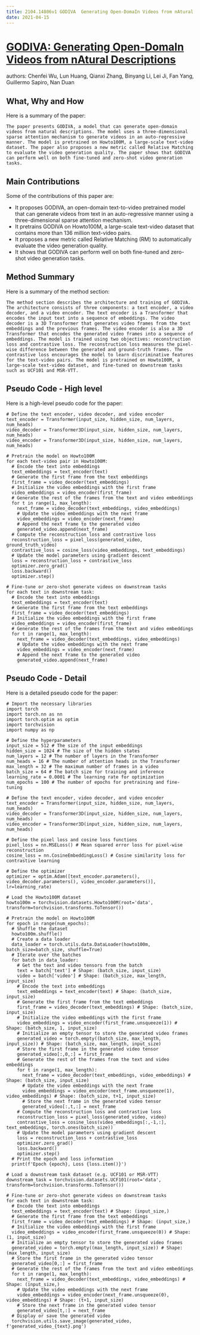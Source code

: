 ```yaml
---
title: 2104.14806v1 GODIVA  Generating Open-DomaIn Videos from nAtural Descriptions
date: 2021-04-15
---
```


# [GODIVA: Generating Open-DomaIn Videos from nAtural Descriptions](http://arxiv.org/abs/2104.14806v1)

authors: Chenfei Wu, Lun Huang, Qianxi Zhang, Binyang Li, Lei Ji, Fan Yang, Guillermo Sapiro, Nan Duan


## What, Why and How

[1]: https://arxiv.org/pdf/2104.14806v1 "GODIVA: Generating Open-DomaIn Videos from nAtural Descriptions - arXiv.org"
[2]: https://arxiv.org/abs/2104.14806v1 "GODIVA: Generating Open-DomaIn Videos from nAtural Descriptions"
[3]: https://arxiv.org/abs/2104.14839v1 "[2104.14839v1] The Factual Inconsistency Problem in Abstractive Text ..."

Here is a summary of the paper:

```
The paper presents GODIVA, a model that can generate open-domain videos from natural descriptions. The model uses a three-dimensional sparse attention mechanism to generate videos in an auto-regressive manner. The model is pretrained on Howto100M, a large-scale text-video dataset. The paper also proposes a new metric called Relative Matching to evaluate the video generation quality. The paper shows that GODIVA can perform well on both fine-tuned and zero-shot video generation tasks.
```

## Main Contributions

[1]: https://arxiv.org/pdf/2104.14806v1 "GODIVA: Generating Open-DomaIn Videos from nAtural Descriptions - arXiv.org"
[2]: https://arxiv.org/abs/2104.14806v1 "GODIVA: Generating Open-DomaIn Videos from nAtural Descriptions"
[3]: https://arxiv.org/abs/2104.14839v1 "[2104.14839v1] The Factual Inconsistency Problem in Abstractive Text ..."

Some of the contributions of this paper are:

- It proposes GODIVA, an open-domain text-to-video pretrained model that can generate videos from text in an auto-regressive manner using a three-dimensional sparse attention mechanism.
- It pretrains GODIVA on Howto100M, a large-scale text-video dataset that contains more than 136 million text-video pairs.
- It proposes a new metric called Relative Matching (RM) to automatically evaluate the video generation quality.
- It shows that GODIVA can perform well on both fine-tuned and zero-shot video generation tasks.

## Method Summary

[1]: https://arxiv.org/pdf/2104.14806v1 "GODIVA: Generating Open-DomaIn Videos from nAtural Descriptions - arXiv.org"
[2]: https://arxiv.org/abs/2104.14806v1 "GODIVA: Generating Open-DomaIn Videos from nAtural Descriptions"
[3]: https://arxiv.org/abs/2104.14839v1 "[2104.14839v1] The Factual Inconsistency Problem in Abstractive Text ..."

Here is a summary of the method section:

```
The method section describes the architecture and training of GODIVA. The architecture consists of three components: a text encoder, a video decoder, and a video encoder. The text encoder is a Transformer that encodes the input text into a sequence of embeddings. The video decoder is a 3D Transformer that generates video frames from the text embeddings and the previous frames. The video encoder is also a 3D Transformer that encodes the generated video frames into a sequence of embeddings. The model is trained using two objectives: reconstruction loss and contrastive loss. The reconstruction loss measures the pixel-wise difference between the generated and ground-truth frames. The contrastive loss encourages the model to learn discriminative features for the text-video pairs. The model is pretrained on Howto100M, a large-scale text-video dataset, and fine-tuned on downstream tasks such as UCF101 and MSR-VTT.
```

## Pseudo Code - High level

[1]: https://arxiv.org/pdf/2104.14806v1 "GODIVA: Generating Open-DomaIn Videos from nAtural Descriptions - arXiv.org"
[2]: https://arxiv.org/abs/2104.14806v1 "GODIVA: Generating Open-DomaIn Videos from nAtural Descriptions"
[3]: https://arxiv.org/abs/2104.14839v1 "[2104.14839v1] The Factual Inconsistency Problem in Abstractive Text ..."

Here is a high-level pseudo code for the paper:

```
# Define the text encoder, video decoder, and video encoder
text_encoder = Transformer(input_size, hidden_size, num_layers, num_heads)
video_decoder = Transformer3D(input_size, hidden_size, num_layers, num_heads)
video_encoder = Transformer3D(input_size, hidden_size, num_layers, num_heads)

# Pretrain the model on Howto100M
for each text-video pair in Howto100M:
  # Encode the text into embeddings
  text_embeddings = text_encoder(text)
  # Generate the first frame from the text embeddings
  first_frame = video_decoder(text_embeddings)
  # Initialize the video embeddings with the first frame
  video_embeddings = video_encoder(first_frame)
  # Generate the rest of the frames from the text and video embeddings
  for t in range(1, max_length):
    next_frame = video_decoder(text_embeddings, video_embeddings)
    # Update the video embeddings with the next frame
    video_embeddings = video_encoder(next_frame)
    # Append the next frame to the generated video
    generated_video.append(next_frame)
  # Compute the reconstruction loss and contrastive loss
  reconstruction_loss = pixel_loss(generated_video, ground_truth_video)
  contrastive_loss = cosine_loss(video_embeddings, text_embeddings)
  # Update the model parameters using gradient descent
  loss = reconstruction_loss + contrastive_loss
  optimizer.zero_grad()
  loss.backward()
  optimizer.step()

# Fine-tune or zero-shot generate videos on downstream tasks
for each text in downstream task:
  # Encode the text into embeddings
  text_embeddings = text_encoder(text)
  # Generate the first frame from the text embeddings
  first_frame = video_decoder(text_embeddings)
  # Initialize the video embeddings with the first frame
  video_embeddings = video_encoder(first_frame)
  # Generate the rest of the frames from the text and video embeddings
  for t in range(1, max_length):
    next_frame = video_decoder(text_embeddings, video_embeddings)
    # Update the video embeddings with the next frame
    video_embeddings = video_encoder(next_frame)
    # Append the next frame to the generated video
    generated_video.append(next_frame)
```


## Pseudo Code - Detail

[1]: https://arxiv.org/pdf/2104.14806v1 "GODIVA: Generating Open-DomaIn Videos from nAtural Descriptions - arXiv.org"
[2]: https://arxiv.org/abs/2104.14806v1 "GODIVA: Generating Open-DomaIn Videos from nAtural Descriptions"
[3]: https://arxiv.org/abs/2104.14839v1 "[2104.14839v1] The Factual Inconsistency Problem in Abstractive Text ..."

Here is a detailed pseudo code for the paper:

```
# Import the necessary libraries
import torch
import torch.nn as nn
import torch.optim as optim
import torchvision
import numpy as np

# Define the hyperparameters
input_size = 512 # The size of the input embeddings
hidden_size = 1024 # The size of the hidden states
num_layers = 12 # The number of layers in the Transformer
num_heads = 16 # The number of attention heads in the Transformer
max_length = 32 # The maximum number of frames in a video
batch_size = 64 # The batch size for training and inference
learning_rate = 0.0001 # The learning rate for optimization
num_epochs = 100 # The number of epochs for pretraining and fine-tuning

# Define the text encoder, video decoder, and video encoder
text_encoder = Transformer(input_size, hidden_size, num_layers, num_heads)
video_decoder = Transformer3D(input_size, hidden_size, num_layers, num_heads)
video_encoder = Transformer3D(input_size, hidden_size, num_layers, num_heads)

# Define the pixel loss and cosine loss functions
pixel_loss = nn.MSELoss() # Mean squared error loss for pixel-wise reconstruction
cosine_loss = nn.CosineEmbeddingLoss() # Cosine similarity loss for contrastive learning

# Define the optimizer
optimizer = optim.Adam([text_encoder.parameters(), video_decoder.parameters(), video_encoder.parameters()], lr=learning_rate)

# Load the Howto100M dataset
howto100m = torchvision.datasets.Howto100M(root='data', transform=torchvision.transforms.ToTensor())

# Pretrain the model on Howto100M
for epoch in range(num_epochs):
  # Shuffle the dataset
  howto100m.shuffle()
  # Create a data loader
  data_loader = torch.utils.data.DataLoader(howto100m, batch_size=batch_size, shuffle=True)
  # Iterate over the batches
  for batch in data_loader:
    # Get the text and video tensors from the batch
    text = batch['text'] # Shape: (batch_size, input_size)
    video = batch['video'] # Shape: (batch_size, max_length, input_size)
    # Encode the text into embeddings
    text_embeddings = text_encoder(text) # Shape: (batch_size, input_size)
    # Generate the first frame from the text embeddings
    first_frame = video_decoder(text_embeddings) # Shape: (batch_size, input_size)
    # Initialize the video embeddings with the first frame
    video_embeddings = video_encoder(first_frame.unsqueeze(1)) # Shape: (batch_size, 1, input_size)
    # Initialize an empty tensor to store the generated video frames
    generated_video = torch.empty((batch_size, max_length, input_size)) # Shape: (batch_size, max_length, input_size)
    # Store the first frame in the generated video tensor
    generated_video[:,0,:] = first_frame 
    # Generate the rest of the frames from the text and video embeddings
    for t in range(1, max_length):
      next_frame = video_decoder(text_embeddings, video_embeddings) # Shape: (batch_size, input_size)
      # Update the video embeddings with the next frame
      video_embeddings = video_encoder(next_frame.unsqueeze(1), video_embeddings) # Shape: (batch_size, t+1, input_size)
      # Store the next frame in the generated video tensor
      generated_video[:,t,:] = next_frame 
    # Compute the reconstruction loss and contrastive loss
    reconstruction_loss = pixel_loss(generated_video, video) 
    contrastive_loss = cosine_loss(video_embeddings[:,-1,:], text_embeddings, torch.ones(batch_size))
    # Update the model parameters using gradient descent
    loss = reconstruction_loss + contrastive_loss 
    optimizer.zero_grad()
    loss.backward()
    optimizer.step()
  # Print the epoch and loss information
  print(f'Epoch {epoch}, Loss {loss.item()}')

# Load a downstream task dataset (e.g. UCF101 or MSR-VTT)
downstream_task = torchvision.datasets.UCF101(root='data', transform=torchvision.transforms.ToTensor())

# Fine-tune or zero-shot generate videos on downstream tasks
for each text in downstream task:
  # Encode the text into embeddings
  text_embeddings = text_encoder(text) # Shape: (input_size,)
  # Generate the first frame from the text embeddings
  first_frame = video_decoder(text_embeddings) # Shape: (input_size,)
  # Initialize the video embeddings with the first frame
  video_embeddings = video_encoder(first_frame.unsqueeze(0)) # Shape: (1, input_size)
  # Initialize an empty tensor to store the generated video frames
  generated_video = torch.empty((max_length, input_size)) # Shape: (max_length, input_size)
  # Store the first frame in the generated video tensor
  generated_video[0,:] = first_frame 
  # Generate the rest of the frames from the text and video embeddings
  for t in range(1, max_length):
    next_frame = video_decoder(text_embeddings, video_embeddings) # Shape: (input_size,)
    # Update the video embeddings with the next frame
    video_embeddings = video_encoder(next_frame.unsqueeze(0), video_embeddings) # Shape: (t+1, input_size)
    # Store the next frame in the generated video tensor
    generated_video[t,:] = next_frame 
  # Display or save the generated video
  torchvision.utils.save_image(generated_video, f'generated_video_{text}.png')
```